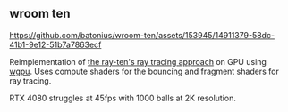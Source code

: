 ## wroom ten



https://github.com/batonius/wroom-ten/assets/153945/14911379-58dc-41b1-9e12-51b7a7863ecf



Reimplementation of [the ray-ten's ray tracing approach](https://github.com/batonius/ray-ten) on GPU using [wgpu](https://github.com/gfx-rs/wgpu).
Uses compute shaders for the bouncing and fragment shaders for ray tracing.

RTX 4080 struggles at 45fps with 1000 balls at 2K resolution.
